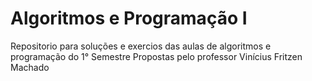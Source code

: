 # Algoritmos e Programação I

Repositorio para soluções e exercios das aulas de algoritmos e programação do 1° Semestre
Propostas pelo professor Vinícius Fritzen Machado
